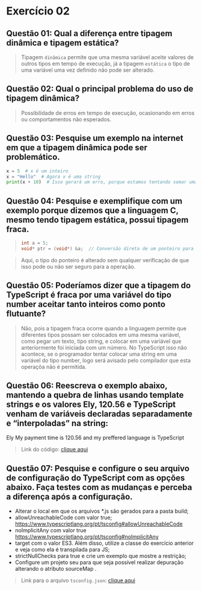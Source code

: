 # Exercício 02

## __Questão 01:__ Qual a diferença entre tipagem dinâmica e tipagem estática?

> Tipagem `dinâmica` permite que uma mesma variável aceite valores de outros tipos 
> em tempo de execução, já a tipagem `estática` o tipo de uma variável uma vez
> definido não pode ser alterado.

## __Questão 02:__ Qual o principal problema do uso de tipagem dinâmica?

> Possibilidade de erros em tempo de execução, ocasionando em erros ou comportamentos não esperados.

## __Questão 03:__ Pesquise um exemplo na internet em que a tipagem dinâmica pode ser problemático.

```python
x = 5  # x é um inteiro
x = "Hello"  # Agora x é uma string
print(x + 10)  # Isso gerará um erro, porque estamos tentando somar uma string a um número
```

## __Questão 04:__ Pesquise e exemplifique com um exemplo porque dizemos que a linguagem C, mesmo tendo tipagem estática, possui tipagem fraca.

>```C
>int a = 5;
>void* ptr = (void*) &a;  // Conversão direta de um ponteiro para void
>```

> Aqui, o tipo do ponteiro é alterado sem qualquer verificação de que isso pode ou não ser seguro para a operação.

## __Questão 05:__ Poderíamos dizer que a tipagem do TypeScript é fraca por uma variável do tipo number aceitar tanto inteiros como ponto flutuante?

> Não, pois a tipagem fraca ocorre quando a linguagem permite que diferentes tipos possam ser colocados em uma mesma
> variável, como pegar um texto, tipo string, e colocar em uma variável que anteriormente foi iniciada com um número.
> No TypeScript isso não acontece, se o programador tentar colocar uma string em uma variável do tipo number, logo
> será avisado pelo compilador que esta operaçõa não é permitida.

## __Questão 06:__ Reescreva o exemplo abaixo, mantendo a quebra de linhas usando template strings e os valores Ely, 120.56 e TypeScript venham de variáveis declaradas separadamente e “interpoladas” na string:

Ely
My payment time is 120.56
and
my preffered language is TypeScript

> Link do código: [clique aqui]()

## __Questão 07:__ Pesquise e configure o seu arquivo de configuração do TypeScript com as opções abaixo. Faça testes com as mudanças e perceba a diferença após a configuração.

* Alterar o local em que os arquivos *.js são gerados para a pasta build;
* allowUnreachableCode com valor true;
https://www.typescriptlang.org/pt/tsconfig#allowUnreachableCode
* noImplicitAny com valor true
https://www.typescriptlang.org/pt/tsconfig#noImplicitAny
* target com o valor ES3. Além disso, utilize a classe do exercício anterior e
veja como ela é transpilada para JS;
* strictNullChecks para true e crie um exemplo que mostre a restrição;
* Configure um projeto seu para que seja possível realizar depuração
alterando o atributo sourceMap .

> Link para o arquivo `tsconfig.json`: [clique aqui]()